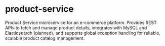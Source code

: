 # product-service
Product Service microservice for an e-commerce platform. Provides REST APIs to fetch and manage product details, integrates with MySQL and Elasticsearch (planned), and supports global exception handling for reliable, scalable product catalog management.
